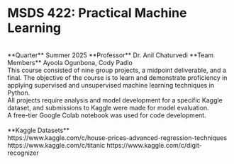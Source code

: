 # MSDS 422: Practical Machine Learning
<br>
**Quarter** Summer 2025
**Professor** Dr. Anil Chaturvedi
**Team Members** Ayoola Ogunbona, Cody Padlo
<br>
This course consisted of nine group projects, a midpoint deliverable, and a final. The objective of the course is to learn and demonstrate proficiency in applying supervised and unsupervised machine learning techniques in Python. <br>
All projects require analysis and model development for a specific Kaggle dataset, and submissions to Kaggle were made for model evaluation.  <br>
A free-tier Google Colab notebook was used for code development. <br>
<br>
**Kaggle Datasets**<br>
https://www.kaggle.com/c/house-prices-advanced-regression-techniques
https://www.kaggle.com/c/titanic
https://www.kaggle.com/c/digit-recognizer
